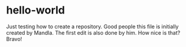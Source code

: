 # hello-world
Just testing how to create a repository. 
Good people this file is initially created by Mandla. The first edit is also done by him. 
How nice is that? Bravo!
